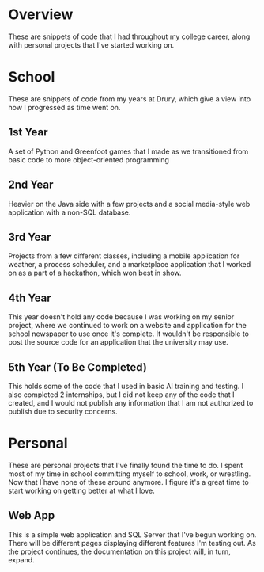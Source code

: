 # Overview
These are snippets of code that I had throughout my college career, along with personal projects that I've started working on.

# School
These are snippets of code from my years at Drury, which give a view into how I progressed as time went on.

## 1st Year
A set of Python and Greenfoot games that I made as we transitioned from basic code to more object-oriented programming 
## 2nd Year
Heavier on the Java side with a few projects and a social media-style web application with a non-SQL database.
## 3rd Year
Projects from a few different classes, including a mobile application for weather, a process scheduler, and a marketplace application that I worked on as a part of a hackathon, which won best in show.
## 4th Year
This year doesn't hold any code because I was working on my senior project, where we continued to work on a website and application for the school newspaper to use once it's complete. It wouldn't be responsible to post the source code for an application that the university may use.
## 5th Year (To Be Completed)
This holds some of the code that I used in basic AI training and testing. I also completed 2 internships, but I did not keep any of the code that I created, and I would not publish any information that I am not authorized to publish due to security concerns.
# Personal
These are personal projects that I've finally found the time to do. I spent most of my time in school committing myself to school, work, or wrestling. Now that I have none of these around anymore. I figure it's a great time to start working on getting better at what I love.

## Web App
This is a simple web application and SQL Server that I've begun working on. There will be different pages displaying different features I'm testing out. As the project continues, the documentation on this project will, in turn, expand.
